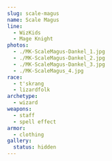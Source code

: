 ```yaml
---
slug: scale-magus
name: Scale Magus
line:
  - WizKids
  - Mage Knight
photos:
  - ./MK-ScaleMagus-Dankel_1.jpg
  - ./MK-ScaleMagus-Dankel_2.jpg
  - ./MK-ScaleMagus-Dankel_3.jpg
  - ./MK-ScaleMagus_4.jpg
race:
  - t'skrang
  - lizardfolk
archetype:
  - wizard
weapons:
  - staff
  - spell effect
armor:
  - clothing
gallery:
  status: hidden
---
```

